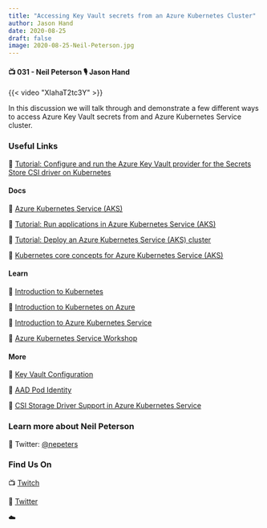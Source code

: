 ```yaml
---
title: "Accessing Key Vault secrets from an Azure Kubernetes Cluster"
author: Jason Hand
date: 2020-08-25
draft: false
image: 2020-08-25-Neil-Peterson.jpg
---
```


#### 📺 031 - Neil Peterson 🎙️ Jason Hand

{{< video "XIahaT2tc3Y" >}}

In this discussion we will talk through and demonstrate a few different ways to access Azure Key Vault secrets from and Azure Kubernetes Service cluster.

### Useful Links

🔗 [Tutorial: Configure and run the Azure Key Vault provider for the Secrets Store CSI driver on Kubernetes](https://docs.microsoft.com/en-us/azure/key-vault/general/key-vault-integrate-kubernetes?WT.mc_id=allaroundazure-blog-nepeters)


#### Docs

🔗 [Azure Kubernetes Service (AKS)](https://docs.microsoft.com/azure/aks/intro-kubernetes?WT.mc_id=allaroundazure-blog-nepeters)

🔗 [Tutorial: Run applications in Azure Kubernetes Service (AKS)](https://docs.microsoft.com/en-us/azure/aks/tutorial-kubernetes-deploy-application?WT.mc_id=allaroundazure-blog-nepeters)

🔗 [Tutorial: Deploy an Azure Kubernetes Service (AKS) cluster](https://docs.microsoft.com/en-us/azure/aks/tutorial-kubernetes-deploy-cluster?WT.mc_id=allaroundazure-blog-nepeters)

🔗 [Kubernetes core concepts for Azure Kubernetes Service (AKS)](https://docs.microsoft.com/en-us/azure/aks/concepts-clusters-workloads?WT.mc_id=allaroundazure-blog-nepeters)

#### Learn

🔗 [Introduction to Kubernetes](https://docs.microsoft.com/en-us/learn/modules/intro-to-kubernetes/?WT.mc_id=allaroundazure-blog-nepeters)

🔗 [Introduction to Kubernetes on Azure](]https://docs.microsoft.com/en-us/learn/paths/intro-to-kubernetes-on-azure/?WT.mc_id=allaroundazure-blog-nepeters)

🔗 [Introduction to Azure Kubernetes Service](https://docs.microsoft.com/en-us/learn/modules/intro-to-azure-kubernetes-service/?WT.mc_id=allaroundazure-blog-nepeters)

🔗 [Azure Kubernetes Service Workshop](https://docs.microsoft.com/en-us/learn/modules/aks-workshop/?WT.mc_id=allaroundazure-blog-nepeters)

#### More
🔗 [Key Vault Configuration](https://docs.microsoft.com/en-us/aspnet/core/security/key-vault-configuration?view=aspnetcore-3.1)

🔗 [AAD Pod Identity](https://github.com/Azure/aad-pod-identity)

🔗 [CSI Storage Driver Support in Azure Kubernetes Service](https://azure.microsoft.com/en-us/updates/public-preview-csi-storage-driver-support-in-azure-kubernetes-service/)


### Learn more about Neil Peterson

🔗 Twitter: [@nepeters](https://twitter.com/nepeters)


### Find Us On

📺 [Twitch](https://www.twitch.tv/microsoftdeveloper)

🔗 [Twitter](https://twitter.com/jasonhand)

☁️
